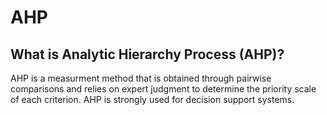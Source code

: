 # AHP
## What is **Analytic Hierarchy Process** (AHP)?
AHP is a measurment method that is obtained through pairwise comparisons and relies on expert judgment to 
determine the priority scale of each criterion. AHP is strongly used for decision support systems.

